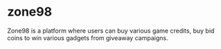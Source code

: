 # zone98
 Zone98 is a platform where users can buy various game credits, buy bid coins to win various gadgets from giveaway campaigns.
